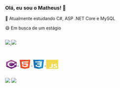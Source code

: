 ### Olá, eu sou o Matheus! 👋

🌱 Atualmente estudando C#, ASP .NET Core e MySQL

😄 Em busca de um estágio

##

<div>
  <a href="https://github.com/matheusfas7">
  <img height="180em" src="https://github-readme-stats.vercel.app/api?username=matheusfas7&show_icons=true&theme=dark"/>
  <img height="180em" src="https://github-readme-stats.vercel.app/api/top-langs/?username=matheusfas7&layout=compact&langs=count=16&theme=dark"/>
 </div>
 
 ##
 
 <div style="display: inline_block"><br>
  <img align="center" alt="Csharp" height="30" width="40" src="https://raw.githubusercontent.com/devicons/devicon/master/icons/csharp/csharp-original.svg">
  <img align="center" alt="HTML" height="30" width="40" src="https://raw.githubusercontent.com/devicons/devicon/master/icons/html5/html5-original.svg">
  <img align="center" alt="CSS" height="30" width="40" src="https://raw.githubusercontent.com/devicons/devicon/master/icons/css3/css3-original.svg">
  <img align="center" alt="Js" height="30" width="40" src="https://raw.githubusercontent.com/devicons/devicon/master/icons/javascript/javascript-plain.svg">
</div>

##

<div> 
  <a href = "mailto:matheusfariaangelisilva@gmail.com"><img src="https://img.shields.io/badge/-Gmail-%23333?style=for-the-badge&logo=gmail&logoColor=white" target="_blank"></a>
  <a href="https://www.linkedin.com/in/matheusfas7" target="_blank"><img src="https://img.shields.io/badge/-LinkedIn-%230077B5?style=for-the-badge&logo=linkedin&logoColor=white" target="_blank"></a> 
</div>


